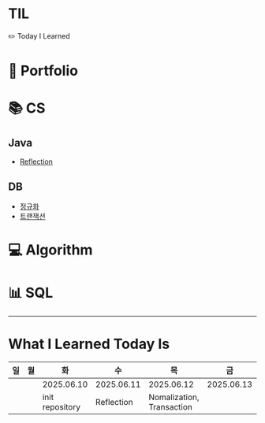 # TIL

✏️ Today I Learned

# 💌 Portfolio

# 📚 CS

## Java

- [Reflection](./2.%20CS/1.%20Java/1.%20Reflection.md)

## DB

- [정규화](./2.%20CS/5.%20Database/1.%20정규화.md)
- [트랜잭션](./2.%20CS/5.%20Database/2.%20트랜잭션.md)

# 💻 Algorithm

# 📊 SQL

---

# What I Learned Today Is

| 일  | 월  | 화              | 수         | 목                        | 금         | 토         |
| --- | --- | --------------- | ---------- | ------------------------- | ---------- | ---------- |
|     |     | 2025.06.10      | 2025.06.11 | 2025.06.12                | 2025.06.13 | 2025.06.14 |
|     |     | init repository | Reflection | Nomalization, Transaction |            |            |

